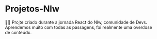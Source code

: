 # Projetos-Nlw

👨‍💻 Projte criado durante a jornada React do Nlw, comunidade de Devs. Aprendemos muito com todas as passagens, foi realmente uma overdose de conteúdo.
